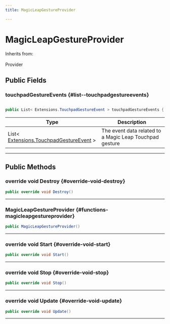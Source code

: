 ```yaml
---
title: MagicLeapGestureProvider

---
```


# MagicLeapGestureProvider







Inherits from: <br></br>Provider




## Public Fields

### touchpadGestureEvents {#list--touchpadgestureevents}

```csharp

public List< Extensions.TouchpadGestureEvent > touchpadGestureEvents { get; set; }

```

| Type | Description  | 
|--|--|
| List&lt; [Extensions.TouchpadGestureEvent](/unity-api/api/UnityEngine.XR.MagicLeap/GestureSubsystem/Extensions/UnityEngine.XR.MagicLeap.GestureSubsystem.Extensions.TouchpadGestureEvent.md) &gt; | The event data related to a Magic Leap Touchpad gesture  |





-----------

## Public Methods

### override void Destroy {#override-void-destroy}

```csharp
public override void Destroy()
```






-----------

###  MagicLeapGestureProvider {#functions-magicleapgestureprovider}

```csharp
public MagicLeapGestureProvider()
```






-----------

### override void Start {#override-void-start}

```csharp
public override void Start()
```






-----------

### override void Stop {#override-void-stop}

```csharp
public override void Stop()
```






-----------

### override void Update {#override-void-update}

```csharp
public override void Update()
```






-----------

